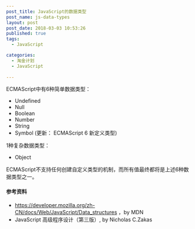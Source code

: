 ```yaml
---
post_title: JavaScript的数据类型
post_name: js-data-types
layout: post
post_date: 2018-03-03 10:53:26
published: true
tags:
  - JavaScript

categories:
  - 淘金计划
  - JavaScript
  
---
```


ECMAScript中有6种简单数据类型：

- Undefined
- Null
- Boolean
- Number
- String
-  Symbol (更新： ECMAScript 6 新定义类型)

1种复杂数据类型：

- Object

ECMAScript不支持任何创建自定义类型的机制，而所有值最终都将是上述6种数据类型之一。






#### 参考资料
- https://developer.mozilla.org/zh-CN/docs/Web/JavaScript/Data_structures      ，by MDN
- JavaScript 高级程序设计（第三版）, by Nicholas C.Zakas

